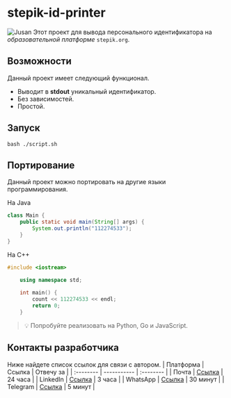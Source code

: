 # stepik-id-printer
![Jusan](https://ucarecdn.com/02b8ff49-8f2b-4ce9-be84-7d4bdc6b9b67/)
Этот проект для вывода персонального идентификатора на *образовательной платформе* ```stepik.org```.
## Возможности
Данный проект имеет следующий функционал.   
* Выводит в **stdout** уникальный идентификатор.   
* Без зависимостей.   
* Простой.   
## Запуск
	bash ./script.sh
## Портирование
Данный проект можно портировать на другие языки программирования.  

На Java
```Java
class Main {
    public static void main(String[] args) {
        System.out.println("112274533");
    }
}
```
На C++
```C++
#include <iostream>

    using namespace std;
    
	int main() {
	    count << 112274533 << endl;
	    return 0;
	}
```
> 💡 Попробуйте реализовать на Python, Go и JavaScript.
## Контакты разработчика
Ниже найдете список ссылок для связи с автором.
| Платформа  | Ссылка                           | Отвечу за  |
| :--------  | -----------                          | :--------  |
| Почта      | [Ссылка](https://www.eurosport.com/) | 24 часа    |
| LinkedIn   | [Ссылка](https://www.eurosport.com/) | 3 часа     |
| WhatsApp   | [Ссылка](https://www.eurosport.com/) | 30 минут   |
| Telegram   | [Ссылка](https://www.eurosport.com/) | 5 минут    |

